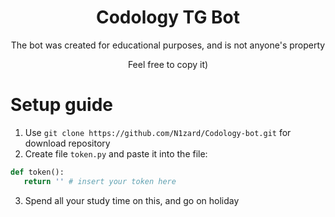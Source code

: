 <h1 align="center">Codology TG Bot</h1>
<p align="center">The bot was created for educational purposes, and is not anyone's property</p>
<p align="center">Feel free to copy it)</p>

# Setup guide
1. Use ```git clone https://github.com/N1zard/Codology-bot.git``` for download repository
2. Create file ```token.py``` and paste it into the file:
```py
def token():
   return '' # insert your token here
```
3. Spend all your study time on this, and go on holiday
